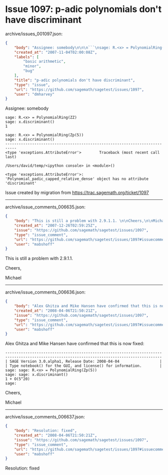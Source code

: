 # Issue 1097: p-adic polynomials don't have discriminant

archive/issues_001097.json:
```json
{
    "body": "Assignee: somebody\n\n\n```\nsage: R.<x> = PolynomialRing(ZZ)\nsage: x.discriminant()\n1\n\nsage: R.<x> = PolynomialRing(Zp(5))\nsage: x.discriminant()\n---------------------------------------------------------------------------\n<type 'exceptions.AttributeError'>        Traceback (most recent call last)\n\n/Users/david/temp/<ipython console> in <module>()\n\n<type 'exceptions.AttributeError'>: 'Polynomial_padic_capped_relative_dense' object has no attribute 'discriminant'\n```\n\n\n\nIssue created by migration from https://trac.sagemath.org/ticket/1097\n\n",
    "created_at": "2007-11-04T02:00:08Z",
    "labels": [
        "basic arithmetic",
        "minor",
        "bug"
    ],
    "title": "p-adic polynomials don't have discriminant",
    "type": "issue",
    "url": "https://github.com/sagemath/sagetest/issues/1097",
    "user": "dmharvey"
}
```
Assignee: somebody


```
sage: R.<x> = PolynomialRing(ZZ)
sage: x.discriminant()
1

sage: R.<x> = PolynomialRing(Zp(5))
sage: x.discriminant()
---------------------------------------------------------------------------
<type 'exceptions.AttributeError'>        Traceback (most recent call last)

/Users/david/temp/<ipython console> in <module>()

<type 'exceptions.AttributeError'>: 'Polynomial_padic_capped_relative_dense' object has no attribute 'discriminant'
```



Issue created by migration from https://trac.sagemath.org/ticket/1097





---

archive/issue_comments_006635.json:
```json
{
    "body": "This is still a problem with 2.9.1.1. \n\nCheers,\n\nMichael",
    "created_at": "2007-12-26T02:59:25Z",
    "issue": "https://github.com/sagemath/sagetest/issues/1097",
    "type": "issue_comment",
    "url": "https://github.com/sagemath/sagetest/issues/1097#issuecomment-6635",
    "user": "mabshoff"
}
```

This is still a problem with 2.9.1.1. 

Cheers,

Michael



---

archive/issue_comments_006636.json:
```json
{
    "body": "Alex Ghitza and Mike Hansen have confirmed that this is now fixed:\n\n```\n----------------------------------------------------------------------\n----------------------------------------------------------------------\n| SAGE Version 3.0.alpha1, Release Date: 2008-04-04                  |\n| Type notebook() for the GUI, and license() for information.        |\nsage: sage: R.<x> = PolynomialRing(Zp(5))\nsage: sage: x.discriminant()\n1 + O(5^20)\nsage:\n```\n\n\nCheers,\n\nMichael",
    "created_at": "2008-04-06T21:50:21Z",
    "issue": "https://github.com/sagemath/sagetest/issues/1097",
    "type": "issue_comment",
    "url": "https://github.com/sagemath/sagetest/issues/1097#issuecomment-6636",
    "user": "mabshoff"
}
```

Alex Ghitza and Mike Hansen have confirmed that this is now fixed:

```
----------------------------------------------------------------------
----------------------------------------------------------------------
| SAGE Version 3.0.alpha1, Release Date: 2008-04-04                  |
| Type notebook() for the GUI, and license() for information.        |
sage: sage: R.<x> = PolynomialRing(Zp(5))
sage: sage: x.discriminant()
1 + O(5^20)
sage:
```


Cheers,

Michael



---

archive/issue_comments_006637.json:
```json
{
    "body": "Resolution: fixed",
    "created_at": "2008-04-06T21:50:21Z",
    "issue": "https://github.com/sagemath/sagetest/issues/1097",
    "type": "issue_comment",
    "url": "https://github.com/sagemath/sagetest/issues/1097#issuecomment-6637",
    "user": "mabshoff"
}
```

Resolution: fixed
